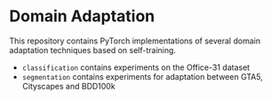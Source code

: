 # Domain Adaptation

This repository contains PyTorch implementations of several domain adaptation techniques based on self-training.

* `classification` contains experiments on the Office-31 dataset
* `segmentation` contains experiments for adaptation between GTA5, Cityscapes and BDD100k